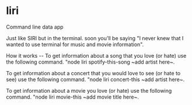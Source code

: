 # liri
Command line data app

Just like SIRI but in the terminal. soon you'll be saying "I never knew that I wanted to use terminal for music and movie information". 

How it works --
To get information about a song that you love (or hate) use the following command. "node liri spotify-this-song ~add artist here~. 

To get information about a concert that you would love to see (or hate to see) use the following command. "node liri concert-this ~add artist here~.

To get information about a movie you love (or hate) use the following command. "node liri movie-this ~add movie title here~.









